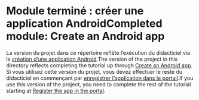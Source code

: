 # <a name="completed-module-create-an-android-app"></a><span data-ttu-id="7fc61-101">Module terminé : créer une application Android</span><span class="sxs-lookup"><span data-stu-id="7fc61-101">Completed module: Create an Android app</span></span>

<span data-ttu-id="7fc61-102">La version du projet dans ce répertoire reflète l’exécution du didacticiel via la [création d’une application Android](https://docs.microsoft.com/graph/tutorials/android?tutorial-step=1).</span><span class="sxs-lookup"><span data-stu-id="7fc61-102">The version of the project in this directory reflects completing the tutorial up through [Create an Android app](https://docs.microsoft.com/graph/tutorials/android?tutorial-step=1).</span></span> <span data-ttu-id="7fc61-103">Si vous utilisez cette version du projet, vous devez effectuer le reste du didacticiel en commençant par [enregistrer l’application dans le portail](https://docs.microsoft.com/graph/tutorials/android?tutorial-step=2).</span><span class="sxs-lookup"><span data-stu-id="7fc61-103">If you use this version of the project, you need to complete the rest of the tutorial starting at [Register the app in the portal](https://docs.microsoft.com/graph/tutorials/android?tutorial-step=2).</span></span>
